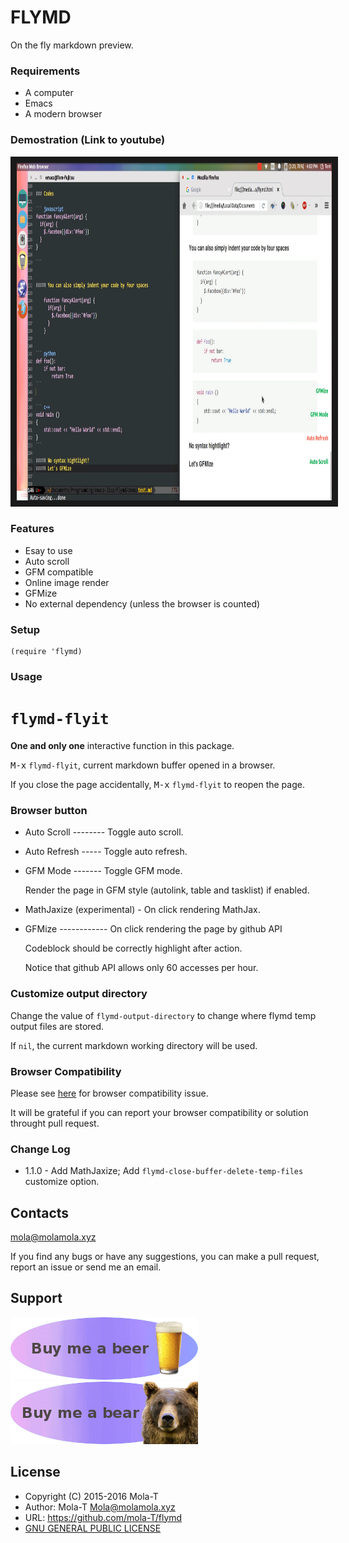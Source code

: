 # FLYMD

On the fly markdown preview.

### Requirements

- A computer
- Emacs
- A modern browser

### Demostration (Link to youtube)

<a href="https://www.youtube.com/watch?v=xMVe9Ka-CDI"
target="_blank"><img src="image/Emacs_On_the_fly_markdown_preview.png" 
alt="Emacs Multithread Demo on Youtube" width="960" height="540" border="10" /></a>

### Features

- Esay to use
- Auto scroll
- GFM compatible
- Online image render
- GFMize
- No external dependency (unless the browser is counted)

### Setup

``` emacs-lisp
(require 'flymd)
```

### Usage

# `flymd-flyit`

**One and only one** interactive function in this package.

<kbd>M-x</kbd> `flymd-flyit`, current markdown buffer opened in a browser.

If you close the page accidentally, <kbd>M-x</kbd> `flymd-flyit` to reopen the page.

### Browser button

- Auto Scroll -------- Toggle auto scroll.
- Auto Refresh ----- Toggle auto refresh.
- GFM Mode ------- Toggle GFM mode.

  Render the page in GFM style (autolink, table and tasklist) if enabled.

- MathJaxize (experimental) - On click rendering MathJax.

- GFMize ------------ On click rendering the page by github API

  Codeblock should be correctly highlight after action.

  Notice that github API allows only 60 accesses per hour.

### Customize output directory

Change the value of `flymd-output-directory` to change where flymd temp output files are stored.

If `nil`, the current markdown working directory will be used.

### Browser Compatibility

Please see [here](browser.md) for browser compatibility issue.

It will be grateful if you can report your browser compatibility or solution throught pull request.

### Change Log

- 1.1.0 - Add MathJaxize; Add `flymd-close-buffer-delete-temp-files` customize option.

## Contacts

mola@molamola.xyz

If you find any bugs or have any suggestions, you can make a pull request, report an issue or send me an email.

## Support

[![paypal](image/buy_me_a_beer.png)](https://www.paypal.com/cgi-bin/webscr?cmd=_s-xclick&hosted_button_id=AG4M5N3TZQ2DJ)    [![paypal](image/buy_me_a_bear.png)](https://www.paypal.com/cgi-bin/webscr?cmd=_s-xclick&hosted_button_id=AZ8SZKK4MZQQE)

## License

* Copyright (C) 2015-2016 Mola-T
* Author: Mola-T <Mola@molamola.xyz>
* URL: https://github.com/mola-T/flymd
* [GNU GENERAL PUBLIC LICENSE](LICENSE)
